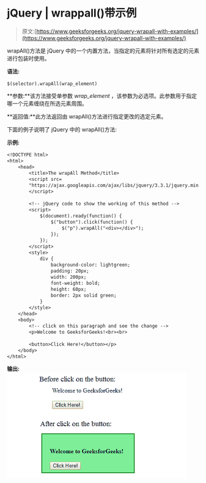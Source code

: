 # jQuery | wrappall()带示例

> 原文:[https://www.geeksforgeeks.org/jquery-wrapall-with-examples/](https://www.geeksforgeeks.org/jquery-wrapall-with-examples/)

wrapAll()方法是 jQuery 中的一个内置方法，当指定的元素将针对所有选定的元素进行包装时使用。

**语法:**

```
$(selector).wrapAll(wrap_element)
```

**参数:**该方法接受单参数 *wrap_element* ，该参数为必选项。此参数用于指定哪一个元素缠绕在所选元素周围。

**返回值:**此方法返回由 wrapAll()方法进行指定更改的选定元素。

下面的例子说明了 jQuery 中的 wrapAll()方法:

**示例:**

```
<!DOCTYPE html>
<html>
    <head>
        <title>The wrapAll Method</title>
        <script src=
        "https://ajax.googleapis.com/ajax/libs/jquery/3.3.1/jquery.min.js">
        </script>

        <!-- jQuery code to show the working of this method -->
        <script>
            $(document).ready(function() {
                $("button").click(function() {
                    $("p").wrapAll("<div></div>");
                });
            });
        </script>
        <style>
            div {
                background-color: lightgreen;
                padding: 20px;
                width: 200px;
                font-weight: bold;
                height: 60px;
                border: 2px solid green;
            }
        </style>
    </head>
    <body>
        <!-- click on this paragraph and see the change -->
        <p>Welcome to GeeksforGeeks!<br><br>

        <button>Click Here!</button></p>
    </body>
</html>
```

**输出:**
![](img/ea3efd418bcfe253f18942c2931aad4b.png)